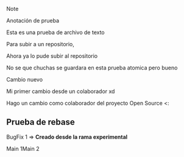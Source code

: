 >[!NOTE]
> Anotación de prueba
> 
Esta es una prueba de archivo de texto 

Para subir a un repositorio, 

Ahora ya lo pude subir al repositorio

No se que chuchas se guardara en esta prueba atomica pero bueno

Cambio nuevo

Mi primer cambio desde un colaborador xd

Hago un cambio como colaborador del proyecto Open Source <:

## Prueba de rebase

BugFix 1 => **Creado desde la rama experimental**

Main 1Main 2